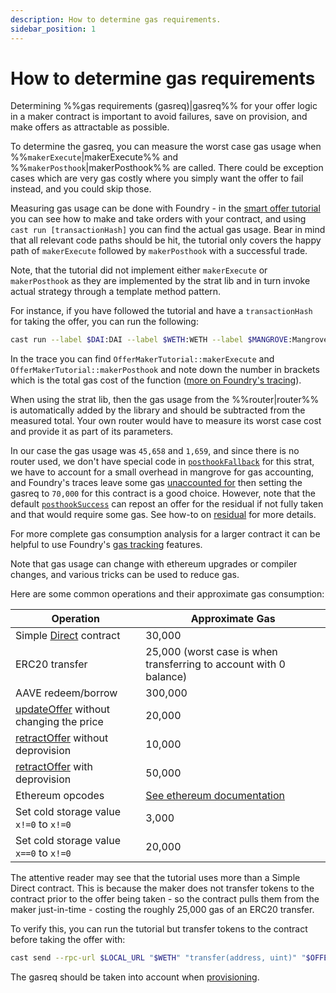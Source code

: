 ```yaml
---
description: How to determine gas requirements.
sidebar_position: 1
---
```


# How to determine gas requirements

Determining %%gas requirements (gasreq)|gasreq%% for your offer logic in a maker contract is important to avoid failures, save on provision, and make offers as attractable as possible.

To determine the gasreq, you can measure the worst case gas usage when %%`makerExecute`|makerExecute%% and %%`makerPosthook`|makerPosthook%% are called. There could be exception cases which are very gas costly where you simply want the offer to fail instead, and you could skip those.

Measuring gas usage can be done with Foundry - in the [smart offer tutorial](../tutorials/smart-offer.md) you can see how to make and take orders with your contract, and using `cast run [transactionHash]` you can find the actual gas usage. Bear in mind that all relevant code paths should be hit, the tutorial only covers the happy path of `makerExecute` followed by `makerPosthook` with a successful trade.

Note, that the tutorial did not implement either `makerExecute` or `makerPosthook` as they are implemented by the strat lib and in turn invoke actual strategy through a template method pattern.

For instance, if you have followed the tutorial and have a `transactionHash` for taking the offer, you can run the following:

```bash
cast run --label $DAI:DAI --label $WETH:WETH --label $MANGROVE:Mangrove --label $OFFER_MAKER:OfferMakerTutorial <transactionHash>
```

In the trace you can find `OfferMakerTutorial::makerExecute` and `OfferMakerTutorial::makerPosthook` and note down the number in brackets which is the total gas cost of the function ([more on Foundry's tracing](https://book.getfoundry.sh/forge/traces#understanding-traces)).

When using the strat lib, then the gas usage from the %%router|router%% is automatically added by the library and should be subtracted from the measured total. Your own router would have to measure its worst case cost and provide it as part of its parameters.

In our case the gas usage was `45,658` and `1,659`, and since there is no router used, we don't have special code in [`posthookFallback`](../technical-references/code/strategies/MangroveOffer.md#posthookfallback) for this strat, we have to account for a small overhead in mangrove for gas accounting, and Foundry's traces leave some gas [unaccounted for](https://book.getfoundry.sh/forge/traces#understanding-traces) then setting the gasreq to `70,000` for this contract is a good choice. However, note that the default [`posthookSuccess`](../technical-references/code/strategies/MangroveOffer.md#posthooksuccess) can repost an offer for the residual if not fully taken and that would require some gas. See how-to on [residual](../guides/howToResidual.md) for more details.

For more complete gas consumption analysis for a larger contract it can be helpful to use Foundry's [gas tracking](https://book.getfoundry.sh/forge/gas-tracking) features.

Note that gas usage can change with ethereum upgrades or compiler changes, and various tricks can be used to reduce gas.

Here are some common operations and their approximate gas consumption:

| Operation | Approximate Gas |
| ---- | -------- |
| Simple [Direct](../background/offer-maker/direct.md) contract   | 30,000   |
| ERC20 transfer | 25,000 (worst case is when transferring to account with 0 balance)      |
| AAVE redeem/borrow | 300,000 |
| [updateOffer](../technical-references/code/strategies/offer_maker/abstract/Direct.md#updateoffer) without changing the price | 20,000 |
| [retractOffer](../technical-references/code/strategies/offer_maker/abstract/Direct.md#retractoffer) without deprovision | 10,000 |
| [retractOffer](../technical-references/code/strategies/offer_maker/abstract/Direct.md#retractoffer) with deprovision | 50,000 |
| Ethereum opcodes | [See ethereum documentation](https://ethereum.org/en/developers/docs/evm/opcodes/) |
| Set cold storage value `x!=0` to `x!=0` | 3,000 |
| Set cold storage value `x==0` to `x!=0` | 20,000 |

The attentive reader may see that the tutorial uses more than a Simple Direct contract. This is because the maker does not transfer tokens to the contract prior to the offer being taken - so the contract pulls them from the maker just-in-time - costing the roughly 25,000 gas of an ERC20 transfer.

To verify this, you can run the tutorial but transfer tokens to the contract before taking the offer with:

```bash
cast send --rpc-url $LOCAL_URL "$WETH" "transfer(address, uint)" "$OFFER_MAKER" 1000000000000000000  --private-key "$PRIVATE_KEY"
```

The gasreq should be taken into account when [provisioning](../../contracts/technical-references/taking-and-making-offers/reactive-offer/offer-provision.md).
